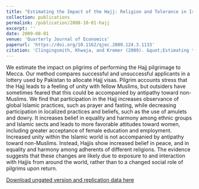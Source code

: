 ```yaml
---
title: "Estimating the Impact of the Hajj: Religion and Tolerance in Islam’s Global Gathering"
collection: publications
permalink: /publication/2008-10-01-hajj
excerpt: ''
date: 2009-08-01
venue: 'Quarterly Journal of Economics'
paperurl: 'https://doi.org/10.1162/qjec.2009.124.3.1133'
citation: 'Clingingsmith, Khwaja, and Kremer (2009). &quot;Estimating the Impact of the Hajj: Religion and Tolerance in Islam’s Global Gathering&quot; <i>Quarterly Journal of Economics</i>. August: 1133-1170.'
---
```

We estimate the impact on pilgrims of performing the Hajj pilgrimage to Mecca. Our method compares successful and unsuccessful applicants in a lottery used by Pakistan to allocate Hajj visas. Pilgrim accounts stress that the Hajj leads to a feeling of unity with fellow Muslims, but outsiders have sometimes feared that this could be accompanied by antipathy toward non-Muslims. We find that participation in the Hajj increases observance of global Islamic practices, such as prayer and fasting, while decreasing participation in localized practices and beliefs, such as the use of amulets and dowry. It increases belief in equality and harmony among ethnic groups and Islamic sects and leads to more favorable attitudes toward women, including greater acceptance of female education and employment. Increased unity within the Islamic world is not accompanied by antipathy toward non-Muslims. Instead, Hajjis show increased belief in peace, and in equality and harmony among adherents of different religions. The evidence suggests that these changes are likely due to exposure to and interaction with Hajjis from around the world, rather than to a changed social role of pilgrims upon return.

[Download ungated version and replication data here](https://osf.io/preprints/socarxiv/a7q5m/)
